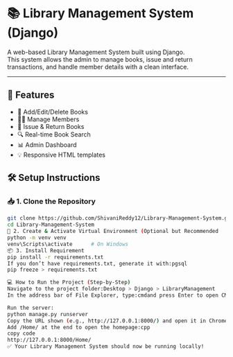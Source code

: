 # 📚 Library Management System (Django)

A web-based Library Management System built using Django.  
This system allows the admin to manage books, issue and return transactions, and handle member details with a clean interface.

---

## 🚀 Features

- 📘 Add/Edit/Delete Books
- 🧑‍💼 Manage Members
- 🔄 Issue & Return Books
- 🔍 Real-time Book Search
- 📊 Admin Dashboard
- 💡 Responsive HTML templates

## 🛠️ Setup Instructions

### 📥 1. Clone the Repository

```bash
git clone https://github.com/ShivaniReddy12/Library-Management-System.git
cd Library-Management-System
🧪 2. Create & Activate Virtual Environment (Optional but Recommended
python -m venv venv
venv\Scripts\activate      # On Windows
📦 3. Install Requirement
pip install -r requirements.txt
If you don’t have requirements.txt, generate it with:pgsql
pip freeze > requirements.txt

💻 How to Run the Project (Step-by-Step)
Navigate to the project folder:Desktop > Django > LibraryManagement
In the address bar of File Explorer, type:cmdand press Enter to open CMD in that folder.

Run the server:
python manage.py runserver
Copy the URL shown (e.g., http://127.0.0.1:8000/) and open it in Chrome.
Add /Home/ at the end to open the homepage:cpp
copy code
http://127.0.0.1:8000/Home/
✅ Your Library Management System should now be running locally!
